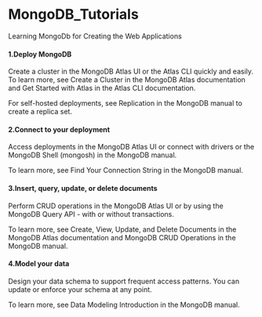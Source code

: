 # MongoDB_Tutorials
Learning MongoDb for Creating the Web Applications
#### 1.Deploy MongoDB
Create a cluster in the MongoDB Atlas UI or the Atlas CLI quickly and easily. To learn more, see 
Create a Cluster
 in the MongoDB Atlas documentation and 
Get Started with Atlas
 in the Atlas CLI documentation.

For self-hosted deployments, see Replication in the MongoDB manual to create a replica set.

#### 2.Connect to your deployment
Access deployments in the MongoDB Atlas UI or connect with 
drivers
 or the 
MongoDB Shell (mongosh)
 in the MongoDB manual.

To learn more, see Find Your Connection String in the MongoDB manual.

#### 3.Insert, query, update, or delete documents
Perform CRUD operations in the MongoDB Atlas UI or by using the MongoDB Query API - with or without transactions.

To learn more, see 
Create, View, Update, and Delete Documents
 in the MongoDB Atlas documentation and MongoDB CRUD Operations in the MongoDB manual.

#### 4.Model your data
Design your data schema to support frequent access patterns. You can update or enforce your schema at any point.

To learn more, see Data Modeling Introduction in the MongoDB manual.
